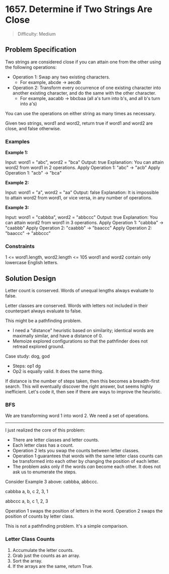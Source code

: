 # 1657. Determine if Two Strings Are Close

> Difficulty: Medium

## Problem Specification

Two strings are considered close if you can attain one from the other using the following operations:

- Operation 1: Swap any two existing characters.
    - For example, abcde -> aecdb
- Operation 2: Transform every occurrence of one existing character into another existing character, and do the same with the other character.
    - For example, aacabb -> bbcbaa (all a's turn into b's, and all b's turn into a's)

You can use the operations on either string as many times as necessary.

Given two strings, word1 and word2, return true if word1 and word2 are close, and false otherwise.

### Examples

**Example 1:**

Input: word1 = "abc", word2 = "bca"
Output: true
Explanation: You can attain word2 from word1 in 2 operations.
Apply Operation 1: "abc" -> "acb"
Apply Operation 1: "acb" -> "bca"

**Example 2:**

Input: word1 = "a", word2 = "aa"
Output: false
Explanation: It is impossible to attain word2 from word1, or vice versa, in any number of operations.

**Example 3:**

Input: word1 = "cabbba", word2 = "abbccc"
Output: true
Explanation: You can attain word2 from word1 in 3 operations.
Apply Operation 1: "cabbba" -> "caabbb"
Apply Operation 2: "caabbb" -> "baaccc"
Apply Operation 2: "baaccc" -> "abbccc"
 
### Constraints

1 <= word1.length, word2.length <= 105
word1 and word2 contain only lowercase English letters.

## Solution Design

Letter count is conserved. Words of unequal lengths always evaluate to false.

Letter classes are conserved. Words with letters not included in their counterpart always evaluate to false.

This might be a pathfinding problem. 
- I need a "distance" heuristic based on similarity; identical words are maximally similar, and have a distance of 0.
- Memoize explored configurations so that the pathfinder does not retread explored ground.

Case study: dog, god
- Steps: op1 dg
- Op2 is equally valid. It does the same thing.

If distance is the number of steps taken, then this becomes a breadth-first search. This will eventually discover the right answer, but seems highly inefficient. Let's code it, then see if there are ways to improve the heuristic.

### BFS

We are transforming word 1 into word 2. We need a set of operations.

---

I just realized the core of this problem:
- There are letter classes and letter counts.
- Each letter class has a count.
- Operation 2 lets you swap the counts between letter classes.
- Operation 1 guarantees that words with the same letter class counts can be transformed into each other by changing the position of each letter.
- The problem asks only if the words *can* become each other. It does not ask us to enumerate the steps.

Consider Example 3 above: cabbba, abbccc.

cabbba
a, b, c
2, 3, 1

abbccc
a, b, c
1, 2, 3

Operation 1 swaps the position of letters in the word. Operation 2 swaps the position of counts by letter class.

This is not a pathfinding problem. It's a simple comparison.

### Letter Class Counts

1. Accumulate the letter counts.
2. Grab just the counts as an array.
3. Sort the array.
4. If the arrays are the same, return True.
